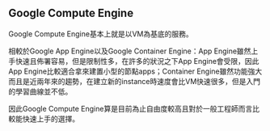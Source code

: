 ## Google Compute Engine

Google Compute Engine基本上就是以VM為基底的服務。

相較於Google App Engine以及Google Container Engine：App Engine雖然上手快速且佈署容易，但是限制性多，在許多的狀況之下App Engine會受限，因此App Engine比較適合拿來建置小型的節點apps；Container Engine雖然功能強大而且是近兩年來的趨勢，在建立新的instance時速度會比VM快速很多，但是入門的學習曲線並不低。

因此Google Compute Engine算是目前為止自由度較高且對於一般工程師而言比較能快速上手的選擇。


